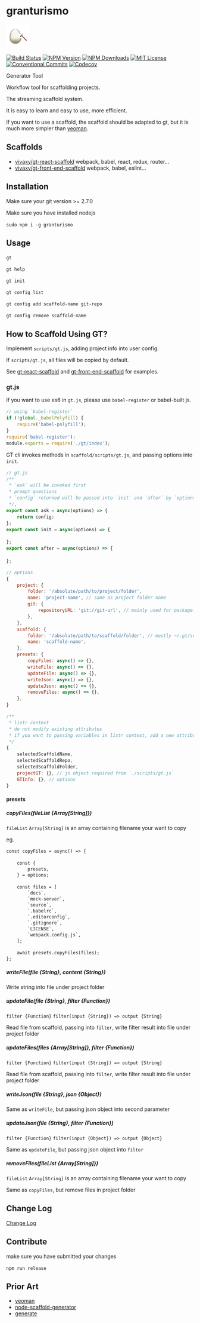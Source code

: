 # granturismo

![GT](./assets/images/gt.png)

[![Build Status][travis-image]][travis-url]
[![NPM Version][npm-version-image]][npm-url]
[![NPM Downloads][npm-downloads-image]][npm-url]
[![MIT License][license-image]][license-url]
[![Conventional Commits][conventional-commits-image]][conventional-commits-url]
[![Codecov][codecov-image]][codecov-url]

Generator Tool

Workflow tool for scaffolding projects.

The streaming scaffold system.

It is easy to learn and easy to use, more efficient.

If you want to use a scaffold, the scaffold should be adapted to gt, but it is much more simpler than [yeoman](http://yeoman.io/).

## Scaffolds

- [vivaxy/gt-react-scaffold](https://github.com/vivaxy/gt-react-scaffold) webpack, babel, react, redux, router...
- [vivaxy/gt-front-end-scaffold](https://github.com/vivaxy/gt-front-end-scaffold) webpack, babel, eslint...

## Installation

Make sure your git version >= 2.7.0

Make sure you have installed nodejs

`sudo npm i -g granturismo`

## Usage

`gt`

`gt help`

`gt init`

`gt config list`

`gt config add scaffold-name git-repo`

`gt config remove scaffold-name`

## How to Scaffold Using GT?

Implement `scripts/gt.js`, adding project info into user config.

If `scripts/gt.js`, all files will be copied by default.

See [gt-react-scaffold](https://github.com/vivaxy/gt-react-scaffold/blob/master/scripts/gt.js) and [gt-front-end-scaffold](https://github.com/vivaxy/gt-front-end-scaffold/blob/master/scripts/gt.js) for examples.

### gt.js

If you want to use es6 in `gt.js`, please use `babel-register` or babel-built js.

```js
// using `babel-register`
if (!global._babelPolyfill) {
    require('babel-polyfill');
}
require('babel-register');
module.exports = require('./gt/index');
```

GT cli invokes methods in `scaffold/scripts/gt.js`, and passing options into `init`.

```js
// gt.js
/**
 * `ask` will be invoked first
 * prompt questions
 * `config` returned will be passed into `init` and `after` by `options.config`
 */, 
export const ask = async(options) => {
    return config;
};
export const init = async(options) => {
    
};
export const after = async(options) => {
    
};
```

```js
// options
{
    project: {
        folder: '/absolute/path/to/project/folder',
        name: 'project-name', // same as project folder name
        git: {
            repositoryURL: 'git://git-url', // mainly used for package.json repository.url
        },
    },
    scaffold: {
        folder: '/absolute/path/to/scaffold/folder', // mostly ~/.gt/scaffold-name
        name: 'scaffold-name',
    },
    presets: {
        copyFiles: async() => {},
        writeFile: async() => {},
        updateFile: async() => {},
        writeJson: async() => {},
        updateJson: async() => {},
        removeFiles: async() => {},
    },
}
```

```js
/**
 * listr context
 * do not modify existing attributes
 * if you want to passing variables in listr context, add a new attribute
 */
{
    selectedScaffoldName,
    selectedScaffoldRepo,
    selectedScaffoldFolder,
    projectGT: {}, // js object required from `./scripts/gt.js`
    GTInfo: {}, // options
}
```

#### presets

##### copyFiles(fileList {Array[String]})

`fileList` `Array[String]` is an array containing filename your want to copy

eg.

```
const copyFiles = async() => {

    const {
        presets,
    } = options;

    const files = [
        `docs`,
        `mock-server`,
        `source`,
        `.babelrc`,
        `.editorconfig`,
        `.gitignore`,
        `LICENSE`,
        `webpack.config.js`,
    ];

    await presets.copyFiles(files);
};
```

##### writeFile(file {String}, content {String})

Write string into file under project folder

##### updateFile(file {String}, filter {Function})

`filter {Function}` `filter(input {String}) => output {String}`

Read file from scaffold, passing into `filter`, write filter result into file under project folder

##### updateFiles(files {Array[String]}, filter {Function})

`filter {Function}` `filter(input {String}) => output {String}`

Read file from scaffold, passing into `filter`, write filter result into file under project folder

##### writeJson(file {String}, json {Object})

Same as `writeFile`, but passing json object into second parameter

##### updateJson(file {String}, filter {Function})

`filter {Function}` `filter(input {Object}) => output {Object}`

Same as `updateFile`, but passing json object into `filter`

##### removeFiles(fileList {Array[String]})

`fileList` `Array[String]` is an array containing filename your want to copy

Same as `copyFiles`, but remove files in project folder

## Change Log

[Change Log](CHANGELOG.md)

## Contribute

make sure you have submitted your changes

`npm run release`

## Prior Art

- [yeoman](http://yeoman.io/)
- [node-scaffold-generator](https://github.com/kaelzhang/node-scaffold-generator)
- [generate](https://github.com/generate/generate)

[travis-image]: https://img.shields.io/travis/vivaxy/granturismo.svg?style=flat-square
[travis-url]: https://travis-ci.org/vivaxy/granturismo
[npm-version-image]: http://img.shields.io/npm/v/granturismo.svg?style=flat-square
[npm-url]: https://www.npmjs.com/package/granturismo
[npm-downloads-image]: https://img.shields.io/npm/dt/granturismo.svg?style=flat-square
[license-image]: https://img.shields.io/npm/l/granturismo.svg?style=flat-square
[license-url]: LICENSE
[conventional-commits-image]: https://img.shields.io/badge/Conventional%20Commits-1.0.0-yellow.svg?style=flat-square
[conventional-commits-url]: https://conventionalcommits.org
[codecov-image]: https://img.shields.io/codecov/c/github/vivaxy/granturismo.svg?style=flat-square
[codecov-url]: https://codecov.io/gh/vivaxy/granturismo
